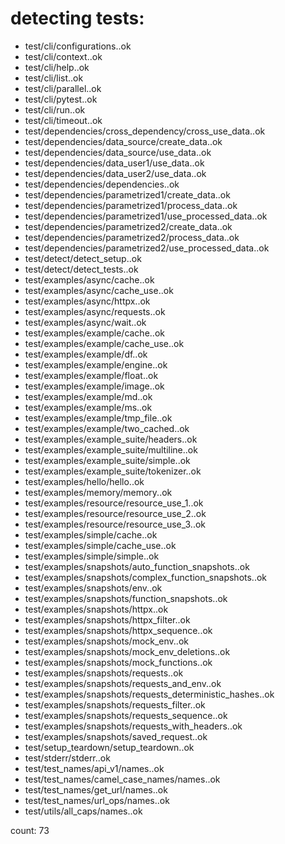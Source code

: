 # detecting tests:

 * test/cli/configurations..ok
 * test/cli/context..ok
 * test/cli/help..ok
 * test/cli/list..ok
 * test/cli/parallel..ok
 * test/cli/pytest..ok
 * test/cli/run..ok
 * test/cli/timeout..ok
 * test/dependencies/cross_dependency/cross_use_data..ok
 * test/dependencies/data_source/create_data..ok
 * test/dependencies/data_source/use_data..ok
 * test/dependencies/data_user1/use_data..ok
 * test/dependencies/data_user2/use_data..ok
 * test/dependencies/dependencies..ok
 * test/dependencies/parametrized1/create_data..ok
 * test/dependencies/parametrized1/process_data..ok
 * test/dependencies/parametrized1/use_processed_data..ok
 * test/dependencies/parametrized2/create_data..ok
 * test/dependencies/parametrized2/process_data..ok
 * test/dependencies/parametrized2/use_processed_data..ok
 * test/detect/detect_setup..ok
 * test/detect/detect_tests..ok
 * test/examples/async/cache..ok
 * test/examples/async/cache_use..ok
 * test/examples/async/httpx..ok
 * test/examples/async/requests..ok
 * test/examples/async/wait..ok
 * test/examples/example/cache..ok
 * test/examples/example/cache_use..ok
 * test/examples/example/df..ok
 * test/examples/example/engine..ok
 * test/examples/example/float..ok
 * test/examples/example/image..ok
 * test/examples/example/md..ok
 * test/examples/example/ms..ok
 * test/examples/example/tmp_file..ok
 * test/examples/example/two_cached..ok
 * test/examples/example_suite/headers..ok
 * test/examples/example_suite/multiline..ok
 * test/examples/example_suite/simple..ok
 * test/examples/example_suite/tokenizer..ok
 * test/examples/hello/hello..ok
 * test/examples/memory/memory..ok
 * test/examples/resource/resource_use_1..ok
 * test/examples/resource/resource_use_2..ok
 * test/examples/resource/resource_use_3..ok
 * test/examples/simple/cache..ok
 * test/examples/simple/cache_use..ok
 * test/examples/simple/simple..ok
 * test/examples/snapshots/auto_function_snapshots..ok
 * test/examples/snapshots/complex_function_snapshots..ok
 * test/examples/snapshots/env..ok
 * test/examples/snapshots/function_snapshots..ok
 * test/examples/snapshots/httpx..ok
 * test/examples/snapshots/httpx_filter..ok
 * test/examples/snapshots/httpx_sequence..ok
 * test/examples/snapshots/mock_env..ok
 * test/examples/snapshots/mock_env_deletions..ok
 * test/examples/snapshots/mock_functions..ok
 * test/examples/snapshots/requests..ok
 * test/examples/snapshots/requests_and_env..ok
 * test/examples/snapshots/requests_deterministic_hashes..ok
 * test/examples/snapshots/requests_filter..ok
 * test/examples/snapshots/requests_sequence..ok
 * test/examples/snapshots/requests_with_headers..ok
 * test/examples/snapshots/saved_request..ok
 * test/setup_teardown/setup_teardown..ok
 * test/stderr/stderr..ok
 * test/test_names/api_v1/names..ok
 * test/test_names/camel_case_names/names..ok
 * test/test_names/get_url/names..ok
 * test/test_names/url_ops/names..ok
 * test/utils/all_caps/names..ok

count: 73

